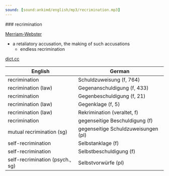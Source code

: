 ```yaml
---
sound: [sound:ankimd/english/mp3/recrimination.mp3]
---
```


\### recrimination

[Merriam-Webster](https://www.merriam-webster.com/dictionary/recrimination)

- a retaliatory accusation, the making of such accusations
    - endless recrimination

[dict.cc](https://www.dict.cc/recrimination)

| English        | German       |
| -------------- | ------------ |
| recrimination | Schuldzuweisung (f, 764) |
| recrimination (law) | Gegenanschuldigung (f, 433) |
| recrimination | Gegenbeschuldigung (f, 21) |
| recrimination (law) | Gegenklage (f, 5) |
| recrimination (law) | Rekrimination (veraltet, f) |
| recrimination | gegenseitige Beschuldigung (f) |
| mutual recrimination (sg) | gegenseitige Schuldzuweisungen (pl) |
| self-recrimination | Selbstanklage (f) |
| self-recrimination | Selbstbeschuldigung (f) |
| self-recrimination (psych., sg) | Selbstvorwürfe (pl) |
